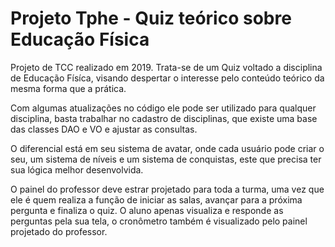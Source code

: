 # Projeto Tphe - Quiz teórico sobre Educação Física 

Projeto de TCC realizado em 2019.
Trata-se de um Quiz voltado a disciplina de Educação Físíca, visando despertar o interesse pelo conteúdo teórico da mesma forma que a prática.

Com algumas atualizações no código ele pode ser utilizado para qualquer disciplina, basta trabalhar no cadastro de disciplinas, que existe uma base das classes DAO e VO e ajustar as consultas.

O diferencial está em seu sistema de avatar, onde cada usuário pode criar o seu, um sistema de níveis e um sistema de conquistas, este que precisa ter sua lógica melhor desenvolvida.

O painel do professor deve estrar projetado para toda a turma, uma vez que ele é quem realiza a função de iniciar as salas, avançar para a próxima pergunta e finaliza o quiz. O aluno apenas visualiza e responde as perguntas pela sua tela, o cronômetro também é visualizado pelo painel projetado do professor.


